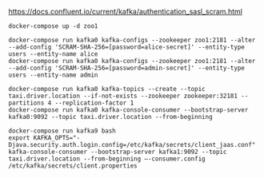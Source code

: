 
https://docs.confluent.io/current/kafka/authentication_sasl_scram.html


    docker-compose up -d zoo1

    docker-compose run kafka0 kafka-configs --zookeeper zoo1:2181 --alter --add-config 'SCRAM-SHA-256=[password=alice-secret]' --entity-type users --entity-name alice
    docker-compose run kafka0 kafka-configs --zookeeper zoo1:2181 --alter --add-config 'SCRAM-SHA-256=[password=admin-secret]' --entity-type users --entity-name admin

    docker-compose run kafka0 kafka-topics --create --topic taxi.driver.location --if-not-exists --zookeeper zookeeper:32181 --partitions 4 --replication-factor 1
    docker-compose run kafka0 kafka-console-consumer --bootstrap-server kafka0:9092 --topic taxi.driver.location --from-beginning

    docker-compose run kafka9 bash
    export KAFKA_OPTS="-Djava.security.auth.login.config=/etc/kafka/secrets/client_jaas.conf"
    kafka-console-consumer --bootstrap-server kafka1:9092 --topic taxi.driver.location --from-beginning –-consumer.config /etc/kafka/secrets/client.properties
